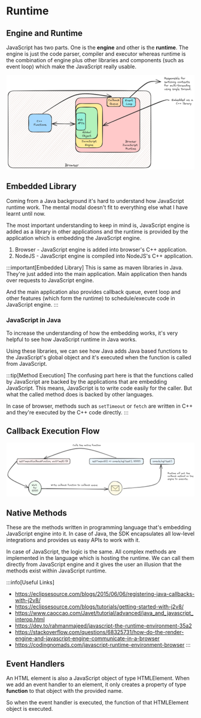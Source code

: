 # Runtime

## Engine and Runtime

JavaScript has two parts. One is the **engine** and other is the **runtime**.
The engine is just the code parser, compiler and executor whereas runtime is the combination of engine plus other libraries and components (such as event loop)
which make the JavaScript really usable.

![JavaScript Runtime](../../static/img/javascript-runtime.excalidraw.png)

## Embedded Library

Coming from a Java background it's hard to understand how JavaScript runtime work.
The mental modal doesn't fit to everything else what I have learnt until now.

The most important understanding to keep in mind is, JavaScript engine is added as a library in other applications
and the runtime is provided by the application which is embedding the JavaScript engine.

1. Browser - JavaScript engine is added into browser's C++ application.
2. NodeJS - JavaScript engine is compiled into NodeJS's C++ application.

:::important[Embedded Library]
This is same as maven libraries in Java. They're just added into the main application.
Main application then hands over requests to JavaScript engine.

And the main application also provides callback queue, event loop and other features (which form the runtime)
to schedule/execute code in JavaScript engine.
:::

### JavaScript in Java

To increase the understanding of how the embedding works, it's very helpful to see how JavaScript runtime in Java works.

Using these libraries, we can see how Java adds Java based functions to the JavaScript's global object and
it's executed when the function is called from JavaScript.

:::tip[Method Execution]
The confusing part here is that the functions called by JavaScript are backed by the applications that are embedding JavaScript.
This means, JavaScript is to write code easily for the caller. But what the called method does is backed by other languages.

In case of browser, methods such as `setTimeout` or `fetch` are written in C++ and they're executed by the C++ code directly.
:::

## Callback Execution Flow

![callback execution flow](../../static/img/js-callback-flow.excalidraw.png)

## Native Methods

These are the methods written in programming language that's embedding JavaScript engine into it.
In case of Java, the SDK encapsulates all low-level integrations and provides us easy APIs to work with it.

In case of JavaScript, the logic is the same. All complex methods are implemented in the language which is hosting the runtime.
We can call them directly from JavaScript engine and it gives the user an illusion that the methods exist within JavaScript runtime.

:::info[Useful Links]

-   https://eclipsesource.com/blogs/2015/06/06/registering-java-callbacks-with-j2v8/
-   https://eclipsesource.com/blogs/tutorials/getting-started-with-j2v8/
-   https://www.caoccao.com/Javet/tutorial/advanced/java_and_javascript_interop.html
-   https://dev.to/rahmanmajeed/javascript-the-runtime-environment-35a2
-   https://stackoverflow.com/questions/68325731/how-do-the-render-engine-and-javascript-engine-communicate-in-a-browser
-   https://codingnomads.com/javascript-runtime-environment-browser
    :::

## Event Handlers

An HTML element is also a JavaScript object of type HTMLElement.
When we add an event handler to an element, it only creates a property of type **function** to that object with the provided name.

So when the event handler is executed, the function of that HTMLElement object is executed.
